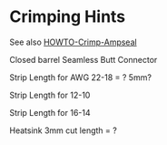 # Crimping Hints

See also [HOWTO-Crimp-Ampseal](HOWTO-Crimp-Ampseal)

Closed barrel Seamless Butt Connector

Strip Length for AWG 22-18 = ? 5mm?

Strip Length for 12-10

Strip Length for 16-14 


Heatsink 3mm cut length = ? 